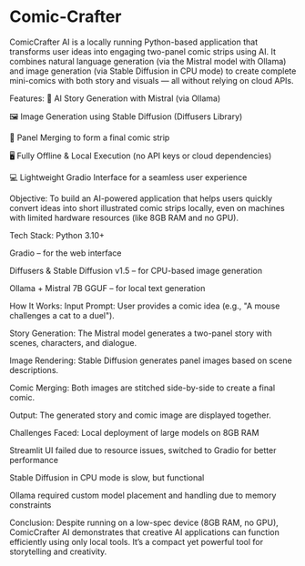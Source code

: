 # Comic-Crafter

ComicCrafter AI is a locally running Python-based application that transforms user ideas into engaging two-panel comic strips using AI. It combines natural language generation (via the Mistral model with Ollama) and image generation (via Stable Diffusion in CPU mode) to create complete mini-comics with both story and visuals — all without relying on cloud APIs.

Features:
🧠 AI Story Generation with Mistral (via Ollama)

🖼️ Image Generation using Stable Diffusion (Diffusers Library)

🧩 Panel Merging to form a final comic strip

🖥️ Fully Offline & Local Execution (no API keys or cloud dependencies)

💻 Lightweight Gradio Interface for a seamless user experience


Objective:
To build an AI-powered application that helps users quickly convert ideas into short illustrated comic strips locally, even on machines with limited hardware resources (like 8GB RAM and no GPU).

Tech Stack:
Python 3.10+

Gradio – for the web interface

Diffusers & Stable Diffusion v1.5 – for CPU-based image generation

Ollama + Mistral 7B GGUF – for local text generation


How It Works:
Input Prompt: User provides a comic idea (e.g., "A mouse challenges a cat to a duel").

Story Generation: The Mistral model generates a two-panel story with scenes, characters, and dialogue.

Image Rendering: Stable Diffusion generates panel images based on scene descriptions.

Comic Merging: Both images are stitched side-by-side to create a final comic.

Output: The generated story and comic image are displayed together.



Challenges Faced:
Local deployment of large models on 8GB RAM

Streamlit UI failed due to resource issues, switched to Gradio for better performance

Stable Diffusion in CPU mode is slow, but functional

Ollama required custom model placement and handling due to memory constraints

Conclusion:
Despite running on a low-spec device (8GB RAM, no GPU), ComicCrafter AI demonstrates that creative AI applications can function efficiently using only local tools. It’s a compact yet powerful tool for storytelling and creativity.
